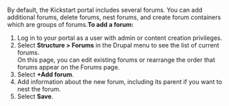 By default, the Kickstart portal includes several forums. You can add additional forums, delete forums, nest forums, and create forum containers which are groups of forums.**To add a forum:**

1. Log in to your portal as a user with admin or content creation privileges.
2. Select **Structure > Forums** in the Drupal menu to see the list of current forums.  
 On this page, you can edit existing forums or rearrange the order that forums appear on the Forums page.
3. Select **+Add forum**.
4. Add information about the new forum, including its parent if you want to nest the forum.
5. Select **Save**.